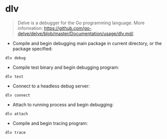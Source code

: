 # dlv

> Delve is a debugger for the Go programming language.
> More information: <https://github.com/go-delve/delve/blob/master/Documentation/usage/dlv.md/>.

- Compile and begin debugging main package in current directory, or the package specified:

`dlv debug`

- Compile test binary and begin debugging program:

`dlv test`

- Connect to a headless debug server:

`dlv connect`

- Attach to running process and begin debugging:

`dlv attach`

- Compile and begin tracing program:

`dlv trace`

